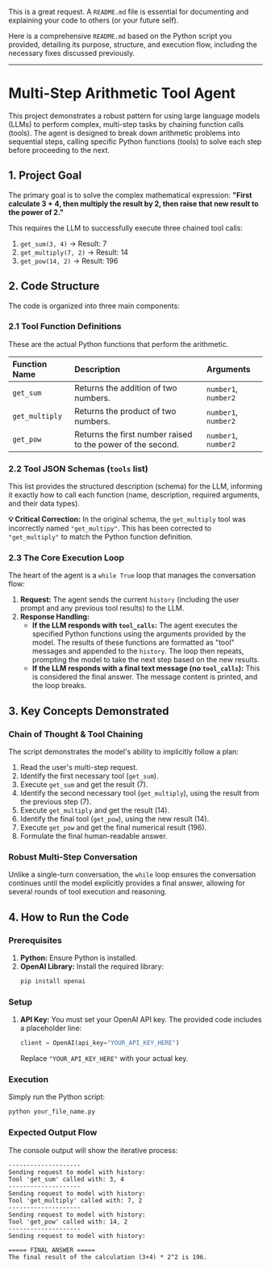 This is a great request. A `README.md` file is essential for documenting and explaining your code to others (or your future self).

Here is a comprehensive `README.md` based on the Python script you provided, detailing its purpose, structure, and execution flow, including the necessary fixes discussed previously.

---

# Multi-Step Arithmetic Tool Agent

This project demonstrates a robust pattern for using large language models (LLMs) to perform complex, multi-step tasks by chaining function calls (tools). The agent is designed to break down arithmetic problems into sequential steps, calling specific Python functions (tools) to solve each step before proceeding to the next.

## 1. Project Goal

The primary goal is to solve the complex mathematical expression:
**"First calculate $3+4$, then multiply the result by $2$, then raise that new result to the power of $2$."**

This requires the LLM to successfully execute three chained tool calls:
1.  `get_sum(3, 4)` → Result: 7
2.  `get_multiply(7, 2)` → Result: 14
3.  `get_pow(14, 2)` → Result: 196

## 2. Code Structure

The code is organized into three main components:

### 2.1 Tool Function Definitions

These are the actual Python functions that perform the arithmetic.

| Function Name | Description | Arguments |
| :--- | :--- | :--- |
| `get_sum` | Returns the addition of two numbers. | `number1`, `number2` |
| `get_multiply` | Returns the product of two numbers. | `number1`, `number2` |
| `get_pow` | Returns the first number raised to the power of the second. | `number1`, `number2` |

### 2.2 Tool JSON Schemas (`tools` list)

This list provides the structured description (schema) for the LLM, informing it exactly how to call each function (name, description, required arguments, and their data types).

**💡 Critical Correction:** In the original schema, the `get_multiply` tool was incorrectly named `"get_multipy"`. This has been corrected to `"get_multiply"` to match the Python function definition.

### 2.3 The Core Execution Loop

The heart of the agent is a `while True` loop that manages the conversation flow:

1.  **Request:** The agent sends the current `history` (including the user prompt and any previous tool results) to the LLM.
2.  **Response Handling:**
    *   **If the LLM responds with `tool_calls`:** The agent executes the specified Python functions using the arguments provided by the model. The results of these functions are formatted as "tool" messages and appended to the `history`. The loop then repeats, prompting the model to take the next step based on the new results.
    *   **If the LLM responds with a final text message (no `tool_calls`):** This is considered the final answer. The message content is printed, and the loop breaks.

## 3. Key Concepts Demonstrated

### Chain of Thought & Tool Chaining
The script demonstrates the model's ability to implicitly follow a plan:
1.  Read the user's multi-step request.
2.  Identify the first necessary tool (`get_sum`).
3.  Execute `get_sum` and get the result (7).
4.  Identify the second necessary tool (`get_multiply`), using the result from the previous step (7).
5.  Execute `get_multiply` and get the result (14).
6.  Identify the final tool (`get_pow`), using the new result (14).
7.  Execute `get_pow` and get the final numerical result (196).
8.  Formulate the final human-readable answer.

### Robust Multi-Step Conversation
Unlike a single-turn conversation, the `while` loop ensures the conversation continues until the model explicitly provides a final answer, allowing for several rounds of tool execution and reasoning.

## 4. How to Run the Code

### Prerequisites
1.  **Python:** Ensure Python is installed.
2.  **OpenAI Library:** Install the required library:
    ```bash
    pip install openai
    ```

### Setup
1.  **API Key:** You must set your OpenAI API key. The provided code includes a placeholder line:
    ```python
    client = OpenAI(api_key="YOUR_API_KEY_HERE")
    ```
    Replace `"YOUR_API_KEY_HERE"` with your actual key.

### Execution
Simply run the Python script:
```bash
python your_file_name.py
```

### Expected Output Flow

The console output will show the iterative process:

```
--------------------
Sending request to model with history:
Tool 'get_sum' called with: 3, 4
--------------------
Sending request to model with history:
Tool 'get_multiply' called with: 7, 2
--------------------
Sending request to model with history:
Tool 'get_pow' called with: 14, 2
--------------------
Sending request to model with history:

===== FINAL ANSWER =====
The final result of the calculation (3+4) * 2^2 is 196.
```
